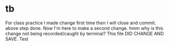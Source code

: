 # tb
For class practice
I made change first time then I will close and commit. 
above step done. Now I'm here to make a second change. hmm why is this change not being recorded/caught by terminal? This file DID CHANGE AND SAVE. 
Test
